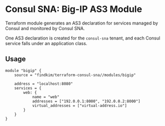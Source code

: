 # Consul SNA: Big-IP AS3 Module

Terraform module generates an AS3 declaration for services managed by Consul
and monitored by Consul SNA.

One AS3 declaration is created for the `consul-sna` tenant, and each Consul
service falls under an application class.

## Usage

```hcl
module "bigip" {
	source = "findkim/terraform-consul-sna//modules/bigip"

	address = "localhost:8080"
	services = {
		web: {
			name = "web"
			addresses = ["192.0.0.1:8000", "192.0.0.2:8000"]
			virtual_addresses = ["virtual-address.io"]
		}
	}
}
```
